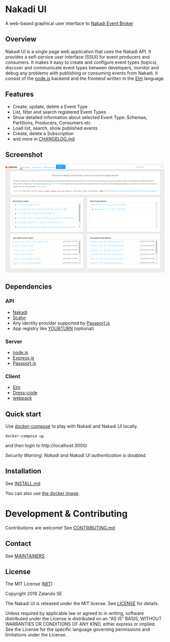 # Nakadi UI
A web-based graphical user interface to [Nakadi Event Broker](https://nakadi.io)

## Overview
Nakadi UI is a single page web application that uses the Nakadi API.
It provides a self-service user interface (SSUI) for event producers and consumers.
It makes it easy to create and configure event types (topics), discover and communicate event types
between developers, monitor and debug any problems with publishing or consuming events from Nakadi.
It consist of the [node.js](https://nodejs.org) backend and the frontend written in the  [Elm](http://elm-lang.org) language.

## Features
* Create, update, delete a Event Type
* List, filter and search registered Event Types
* Show detailed information about selected Event Type: Schemas, Partitions, Producers, Consumers etc
* Load list, search, show published events
* Create, delete a Subscription
* and more in [CHANGELOG.md](CHANGELOG.md)

## Screenshot
![Nakadi UI](screenshot.gif)

## Dependencies

### API
* [Nakadi](https://nakadi.io)
* [Scalyr](https://scalyr.com)
* Any identity provider supported by [Passport.js](http://passportjs.org/)
* App registry like [YOURTURN](http://docs.stups.io/en/latest/components/yourturn.html) (optional)

### Server
* [node.js](https://nodejs.org)
* [Express.js](https://expressjs.com)
* [Passport.js](http://passportjs.org/)

### Client
* [Elm](http://elm-lang.org)
* [Dress-code](https://zalando.github.io/dress-code/)
* [webpack](http://webpack.github.io/)

## Quick start
Use [docker-compose](https://docs.docker.com/compose/) to play with Nakadi and Nakadi UI locally.

```
docker-compose up
```

and then login to http://localhost:3000/

*Security Warning: Nakadi and Nakadi UI authentication is disabled.*

## Installation
See [INSTALL.md](INSTALL.md)

You can also use [the docker image](https://hub.docker.com/r/nakadi/nakadi-ui/).


# Development & Contributing

Contributions are welcome! See [CONTRIBUTING.md](CONTRIBUTING.md)

## Contact
See [MAINTAINERS](MAINTAINERS)

## License
The MIT License ([MIT](LICENSE))

Copyright 2016 Zalando SE

The Nakadi UI is released under the MIT license. See [LICENSE](LICENSE) for details.

Unless required by applicable law or agreed to in writing, software distributed
under the License is distributed on an "AS IS" BASIS, WITHOUT WARRANTIES OR
CONDITIONS OF ANY KIND, either express or implied. See the License for the specific
language governing permissions and limitations under the License.
